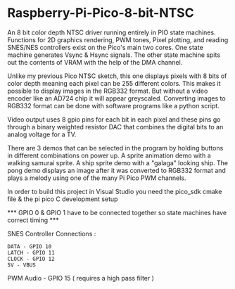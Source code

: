 # Raspberry-Pi-Pico-8-bit-NTSC
An 8 bit color depth NTSC driver running entirely in PIO state machines. Functions for 2D graphics rendering, PWM tones, Pixel plotting, and reading SNES/NES controllers exist on the Pico's main two cores. One state machine generates Vsync & Hsync signals. The other state machine spits out the contents of VRAM with the help of the DMA channel.

Unlike my previous Pico NTSC sketch, this one displays pixels with 8 bits of color depth meaning each pixel can be 255 different colors. This makes it possible to display images in the RGB332 format. But without a video encoder like an AD724 chip it will appear greyscaled. Converting images to RGB332 format can be done with software programs like a python script. 

Video output uses 8 gpio pins for each bit in each pixel and these pins go through a binary weighted resistor DAC that combines the digital bits to an analog voltage for a TV. 

There are 3 demos that can be selected in the program by holding buttons in different combinations on power up. A sprite animation demo with a walking samurai sprite. A ship sprite demo with a "galaga" looking ship. The pong demo displays an image after it was converted to RGB332 format and plays a melody using one of the many Pi Pico PWM channels.  

In order to build this project in Visual Studio you need the pico_sdk cmake file & the pi pico C development setup


*** GPIO 0 & GPIO 1 have to be connected together so state machines have correct timing ***


SNES Controller Connections : 

    DATA - GPIO 10
    LATCH - GPIO 11
    CLOCK - GPIO 12
    5V - VBUS


PWM Audio - GPIO 15 ( requires a high pass filter )
